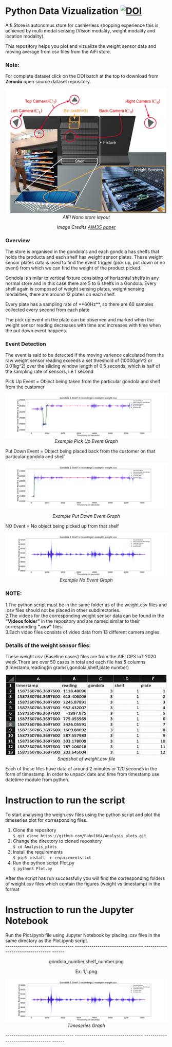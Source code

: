 # Python Data Vizualization   <a href="https://doi.org/10.5281/zenodo.4292484"><img src="https://zenodo.org/badge/DOI/10.5281/zenodo.4292484.svg" alt="DOI"></a>


Aifi Store is autonomus store for cashierless shopping experience this is achieved by multi modal sensing (Vision modality, weight modality and location modality).
<br />

This repository helps you plot and vizualize the weight sensor data and moving average from csv files from the AiFi store.
### Note:
For complete dataset click on the DOI batch at the top to download from <strong>Zenodo</strong> open source dataset repository.
<br />

<p align="center">
<img src="images/plates.png" width="500" class="center">
  </br>
  <em>AIFI Nano store layout</em>
  </p>

  <p align="center">
  <em>Image Credits <a href="https://dl.acm.org/doi/10.1145/3360322.3361018" target="_blank">AIM3S paper</a></em>
  </p>
  
### Overview

<p>The store is organised in the gondola's and each gondola has shelfs that holds the products and each shelf has weight sensor plates. These weight sensor plates data is used to find the event trigger (pick up, put down or no event) from which we can find the weight of the product picked.</p>
 <p>Gondola is similar to vertical fixture consisting of horizontal shelfs in any normal store and in this case there are 5 to 6 shelfs in a Gondola. 
  Every shelf again is composed of weight sensing plates, weight sensing modalities, there are around 12 plates on each shelf.</p>
  <p>Every plate has a sampling rate of **60Hz**, so there are 60 samples collected every second from each plate </p>
  <p>The pick up event on the plate can be observed and marked when the weight sensor reading decreases with time and increases with time when the put down event happens.</p>
  
  ### Event Detection
  <p>The event is said to be detected if the moving varience calculated from the raw weight sensor reading exceeds a set threshold of (10000gm^2 or 0.01kg^2) over the siliding window length of 0.5 seconds, which is half of the sampling rate of sensors, i.e 1 second </p>
  
  
  Pick Up Event = Object being taken from the particular gondola and shelf from the customer</br>
  <p align="center">
      <img src="images/1,3.png" class="center">
      </br>
      <em>Example Pick Up Event Graph</em>
      </br>
  </p>
  
Put Down Event = Object being placed back from the customer on that particular gondola and shelf </br>
<p align="center">
    <img src="images/1,5.png" class="center">. 
    </br>
    <em>Example Put Down Event Graph</em>
    </br>
</p>
 
NO Event = No object being picked up from that shelf </br>
<p align="center">
    <img src="images/1,1.png" class="center">
    </br>
    <em>Example No Event Graph</em>
    </br>
</p>
  

### NOTE: 
1.The python script must be in the same folder as of the weight.csv files and .csv files should not be placed in other subdirectories. <br />
2.The videos for the corresponding weight sensor data can be found in the <b>"Videos folder"</b> in the repository and are named similar to their corresponding <b>".csv"</b> files.<br />
3.Each video files consists of video data from 13 different camera angles.<br />

### Details of the weight sensor files:
<p>
These weight.csv (Baseline cases) files are from the AIFI CPS IoT 2020 week.There are over 50 cases in total and each file has 5 columns (timestamp,reading(in       grams),gondola,shelf,plate number)
</p>
  
 <p align="center">
      <img src="images/weight_file.png" height="250" width="500" class="center">
      </br>
      <em>Snapshot of weight.csv file</em>
      </br>
 </p>

<p>
Each of these files have data of around 2 minutes or 120 seconds in the form of timestamp. In order to unpack date and time from timestamp use datetime module from python.
</p>

# Instruction to run the script 

To start analysing the weigh.csv files using the python script and plot the timeseries plot for corresponding files.
1. Clone the repository<br />
`$ git clone https://github.com/Rahul664/Analysis_plots.git`<br />
2. Change the directory to cloned repository<br/>
`$ cd Analysis_plots`<br />
3. Install the requirements <br/>
`$ pip3 install -r requirements.txt`<br/>
4. Run the python script Plot.py<br />
`$ python3 Plot.py`<br />

After the script has run successfully you will find the corresponding folders of weight.csv files which contain the figures (weight vs timestamp) in the format<br/> 

# Instruction to run the Jupyter Notebook

Run the Plot.ipynb file using Jupyter Notebook by placing .csv files in the same directory as the Plot.ipynb script.<br/>
--------------------------------- --------------------------------- --------------------------------- ------ <br />

<p align="center">
gondola_number,shelf_number.png   <br />
</p>

<p align="center">
    Ex: 1,1.png<br/>
</p>
<p align="center">
    <img src="images/1,1.png" class="center">
    </br>
    <em>Timeseries Graph</em>
    </br>
</p>

--------------------------------- --------------------------------- --------------------------------- ------ <br />
